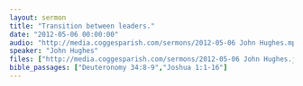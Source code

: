 ```yaml
---
layout: sermon
title: "Transition between leaders."
date: "2012-05-06 00:00:00"
audio: "http://media.coggesparish.com/sermons/2012-05-06 John Hughes.mp3"
speaker: "John Hughes"
files: ["http://media.coggesparish.com/sermons/2012-05-06 John Hughes.jpg"]
bible_passages: ["Deuteronomy 34:8-9","Joshua 1:1-16"]
---
```

